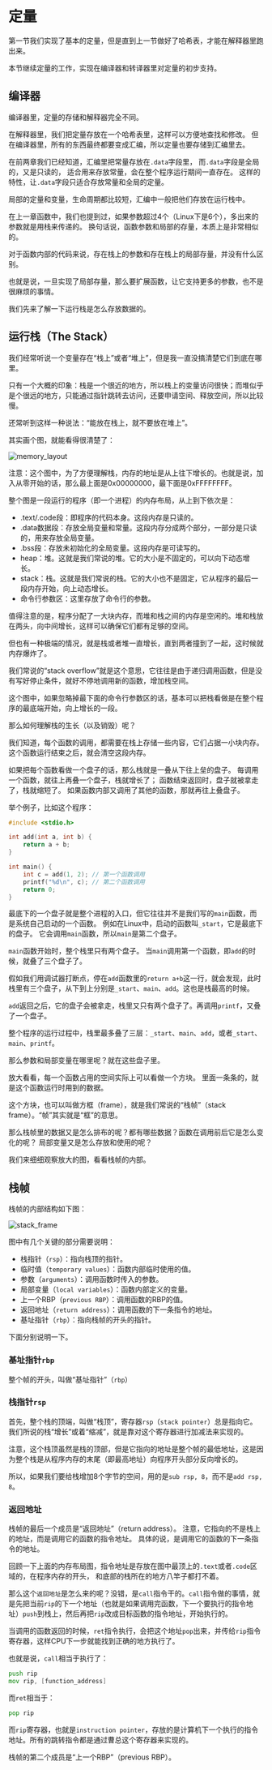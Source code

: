 # 定量

第一节我们实现了基本的定量，但是直到上一节做好了哈希表，才能在解释器里跑出来。

本节继续定量的工作，实现在编译器和转译器里对定量的初步支持。

## 编译器

编译器里，定量的存储和解释器完全不同。

在解释器里，我们把定量存放在一个哈希表里，这样可以方便地查找和修改。
但在编译器里，所有的东西最终都要变成汇编，所以定量也要存储到汇编里去。

在前两章我们已经知道，汇编里把常量存放在`.data`字段里，
而`.data`字段是全局的，又是只读的，
适合用来存放常量，会在整个程序运行期间一直存在。
这样的特性，让`.data`字段只适合存放常量和全局的定量。

局部的定量和变量，生命周期都比较短，汇编中一般把他们存放在运行栈中。

在上一章函数中，我们也提到过，如果参数超过4个（Linux下是6个），多出来的参数就是用栈来传递的。
换句话说，函数参数和局部的存量，本质上是非常相似的。

对于函数内部的代码来说，存在栈上的参数和存在栈上的局部存量，并没有什么区别。

也就是说，一旦实现了局部存量，那么要扩展函数，让它支持更多的参数，也不是很麻烦的事情。

我们先来了解一下运行栈是怎么存放数据的。

## 运行栈（The Stack）

我们经常听说一个变量存在“栈上”或者“堆上”，但是我一直没搞清楚它们到底在哪里。

只有一个大概的印象：栈是一个很近的地方，所以栈上的变量访问很快；而堆似乎是个很远的地方，只能通过指针跳转去访问，还要申请空间、释放空间，所以比较慢。

还常听到这样一种说法：“能放在栈上，就不要放在堆上”。

其实画个图，就能看得很清楚了：

![memory_layout](./memory_layout.png)

注意：这个图中，为了方便理解栈，内存的地址是从上往下增长的。也就是说，加入从零开始的话，那么最上面是0x00000000，最下面是0xFFFFFFFF。

整个图是一段运行的程序（即一个进程）的内存布局，从上到下依次是：

- .text/.code段：即程序的代码本身。这段内存是只读的。
- .data数据段：存放全局变量和常量。这段内存分成两个部分，一部分是只读的，用来存放全局变量。
- .bss段：存放未初始化的全局变量。这段内存是可读写的。
- heap：堆。这就是我们常说的堆。它的大小是不固定的，可以向下动态增长。
- stack：栈。这就是我们常说的栈。它的大小也不是固定，它从程序的最后一段内存开始，向上动态增长。
- 命令行参数区：这里存放了命令行的参数。

值得注意的是，程序分配了一大块内存，而堆和栈之间的内存是空闲的。堆和栈放在两头，向中间增长，这样可以确保它们都有足够的空间。

但也有一种极端的情况，就是栈或者堆一直增长，直到两者撞到了一起，这时候就内存爆炸了。

我们常说的“stack overflow”就是这个意思，它往往是由于递归调用函数，但是没有写好停止条件，就好不停地调用新的函数，增加栈空间。

这个图中，如果忽略掉最下面的命令行参数区的话，基本可以把栈看做是在整个程序的最底端开始，向上增长的一段。

那么如何理解栈的生长（以及销毁）呢？

我们知道，每个函数的调用，都需要在栈上存储一些内容，它们占据一小块内存。这个函数运行结束之后，就会清空这段内存。

如果把每个函数看做一个盘子的话，那么栈就是一叠从下往上垒的盘子。
每调用一个函数，就往上再叠一个盘子，栈就增长了；
函数结束返回时，盘子就被拿走了，栈就缩短了。
如果函数内部又调用了其他的函数，那就再往上叠盘子。

举个例子，比如这个程序：

```c
#include <stdio.h>

int add(int a, int b) {
    return a + b;
}

int main() {
    int c = add(1, 2); // 第一个函数调用
    printf("%d\n", c); // 第二个函数调用
    return 0;
}
```

最底下的一个盘子就是整个进程的入口，但它往往并不是我们写的`main`函数，而是系统自己启动的一个函数。
例如在Linux中，启动的函数叫`_start`，它是最底下的盘子。
它会调用`main`函数，所以`main`是第二个盘子。

`main`函数开始时，整个栈里只有两个盘子。
当`main`调用第一个函数，即`add`的时候，就叠了三个盘子了。

假如我们用调试器打断点，停在`add`函数里的`return a+b`这一行，就会发现，此时栈里有三个盘子，从下到上分别是`_start`、`main`、`add`。这也是栈最高的时候。

`add`返回之后，它的盘子会被拿走，栈里又只有两个盘子了。再调用`printf`，又叠了一个盘子。

整个程序的运行过程中，栈里最多叠了三层：`_start`、`main`、`add`，或者`_start`、`main`、`printf`。

那么参数和局部变量在哪里呢？就在这些盘子里。

放大看看，每一个函数占用的空间实际上可以看做一个方块。
里面一条条的，就是这个函数运行时用到的数据。

这个方块，也可以叫做方框（frame），就是我们常说的“栈帧”（stack frame）。“帧”其实就是“框”的意思。

那么栈帧里的数据又是怎么排布的呢？都有哪些数据？函数在调用前后它是怎么变化的呢？
局部变量又是怎么存放和使用的呢？

我们来细细观察放大的图，看看栈帧的内部。

## 栈帧

栈帧的内部结构如下图：

![stack_frame](./stack_frame.png)

图中有几个关键的部分需要说明：

- 栈指针（`rsp`）：指向栈顶的指针。
- 临时值（`temporary values`）：函数内部临时使用的值。
- 参数（`arguments`）：调用函数时传入的参数。
- 局部变量（`local variables`）：函数内部定义的变量。
- 上一个RBP（`previous RBP`）：调用函数的RBP的值。
- 返回地址（`return address`）：调用函数的下一条指令的地址。
- 基址指针（`rbp`）：指向栈帧的开头的指针。

下面分别说明一下。

### 基址指针`rbp`

整个帧的开头，叫做“基址指针”（`rbp`）

### 栈指针`rsp`

首先，整个栈的顶端，叫做“栈顶”，寄存器`rsp`（`stack pointer`）总是指向它。
我们所说的栈“增长”或着“缩减”，就是靠对这个寄存器进行加减法来实现的。

注意，这个栈顶虽然是栈的顶部，但是它指向的地址是整个帧的最低地址，这是因为整个栈是从程序内存的末尾（即最高地址）向程序开头部分反向增长的。

所以，如果我们要给栈增加8个字节的空间，用的是`sub rsp, 8`，而不是`add rsp, 8`。

### 返回地址

栈帧的最后一个成员是“返回地址”（return address）。
注意，它指向的不是栈上的地址，而是调用它的函数的指令地址。
具体的说，是调用它的函数的下一条指令的地址。

回顾一下上面的内存布局图，指令地址是存放在图中最顶上的`.text`或者`.code`区域的，在程序内存的开头，
和底部的栈所在的地方八竿子都打不着。

那么这个`返回地址`是怎么来的呢？没错，是`call`指令干的。`call`指令做的事情，就是先把当前`rip`的下一个地址（也就是如果调用完函数，下一个要执行的指令地址）`push`到栈上，然后再把`rip`改成目标函数的指令地址，开始执行的。

当调用的函数返回的时候，`ret`指令执行，会把这个地址`pop`出来，并传给`rip`指令寄存器，这样CPU下一步就能找到正确的地方执行了。

也就是说，`call`相当于执行了：

```asm
push rip
mov rip, [function_address]
```

而`ret`相当于：

```asm
pop rip
```

而`rip`寄存器，也就是`instruction pointer`，存放的是计算机下一个执行的指令地址。所有的跳转指令都是通过曹总这个寄存器来实现的。

栈帧的第二个成员是“上一个RBP”（previous RBP）。